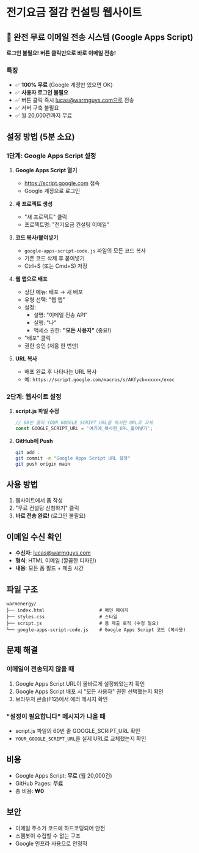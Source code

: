 # 전기요금 절감 컨설팅 웹사이트

## 🚀 완전 무료 이메일 전송 시스템 (Google Apps Script)

**로그인 불필요! 버튼 클릭만으로 바로 이메일 전송!**

### 특징
- ✅ **100% 무료** (Google 계정만 있으면 OK)
- ✅ **사용자 로그인 불필요**
- ✅ 버튼 클릭 즉시 lucas@warmguys.com으로 전송
- ✅ 서버 구축 불필요
- ✅ 월 20,000건까지 무료

## 설정 방법 (5분 소요)

### 1단계: Google Apps Script 설정

1. **Google Apps Script 열기**
   - https://script.google.com 접속
   - Google 계정으로 로그인

2. **새 프로젝트 생성**
   - "새 프로젝트" 클릭
   - 프로젝트명: "전기요금 컨설팅 이메일"

3. **코드 복사/붙여넣기**
   - `google-apps-script-code.js` 파일의 모든 코드 복사
   - 기존 코드 삭제 후 붙여넣기
   - Ctrl+S (또는 Cmd+S) 저장

4. **웹 앱으로 배포**
   - 상단 메뉴: 배포 → 새 배포
   - 유형 선택: "웹 앱"
   - 설정:
     - 설명: "이메일 전송 API"
     - 실행: "나"
     - 액세스 권한: **"모든 사용자"** (중요!)
   - "배포" 클릭
   - 권한 승인 (처음 한 번만)

5. **URL 복사**
   - 배포 완료 후 나타나는 URL 복사
   - 예: `https://script.google.com/macros/s/AKfycbxxxxxx/exec`

### 2단계: 웹사이트 설정

1. **script.js 파일 수정**
   ```javascript
   // 60번 줄의 YOUR_GOOGLE_SCRIPT_URL을 복사한 URL로 교체
   const GOOGLE_SCRIPT_URL = '여기에_복사한_URL_붙여넣기';
   ```

2. **GitHub에 Push**
   ```bash
   git add .
   git commit -m "Google Apps Script URL 설정"
   git push origin main
   ```

## 사용 방법

1. 웹사이트에서 폼 작성
2. "무료 컨설팅 신청하기" 클릭
3. **바로 전송 완료!** (로그인 불필요)

## 이메일 수신 확인

- **수신자**: lucas@warmguys.com
- **형식**: HTML 이메일 (깔끔한 디자인)
- **내용**: 모든 폼 필드 + 제출 시간

## 파일 구조
```
warmenergy/
├── index.html                    # 메인 페이지
├── styles.css                    # 스타일
├── script.js                     # 폼 제출 로직 (수정 필요)
└── google-apps-script-code.js    # Google Apps Script 코드 (복사용)
```

## 문제 해결

### 이메일이 전송되지 않을 때
1. Google Apps Script URL이 올바르게 설정되었는지 확인
2. Google Apps Script 배포 시 "모든 사용자" 권한 선택했는지 확인
3. 브라우저 콘솔(F12)에서 에러 메시지 확인

### "설정이 필요합니다" 메시지가 나올 때
- script.js 파일의 60번 줄 GOOGLE_SCRIPT_URL 확인
- `YOUR_GOOGLE_SCRIPT_URL`을 실제 URL로 교체했는지 확인

## 비용
- Google Apps Script: **무료** (월 20,000건)
- GitHub Pages: **무료**
- 총 비용: **₩0**

## 보안
- 이메일 주소가 코드에 하드코딩되어 안전
- 스팸봇이 수집할 수 없는 구조
- Google 인프라 사용으로 안정적